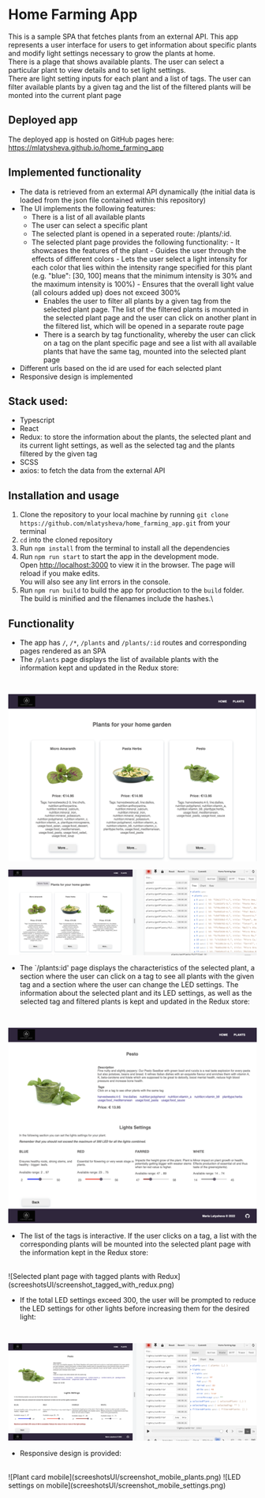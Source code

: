 # Home Farming App
This is a sample SPA that fetches plants from an external API. This app represents a user interface for users to get information about specific plants and modify light settings necessary to grow the plants at home. <br>
There is a plage that shows available plants. The user can select a particular plant to view details and to set light settings.<br>
There are light setting inputs for each plant and a list of tags. The user can filter available plants by a given tag and the list of the filtered plants will be monted into the current plant page

## Deployed app
The deployed app is hosted on GitHub pages here:
<br>
https://mlatysheva.github.io/home_farming_app 

## Implemented functionality
- The data is retrieved from an extermal API dynamically (the initial data is loaded from the json file contained within this repository)
- The UI implements the following features:
	- There is a list of all available plants
	- The user can select a specific plant
	- The selected plant is opened in a seperated route: /plants/:id.
  - The selected plant page provides the following functionality:
		- It showcases the features of the plant
		- Guides the user through the effects of different colors
		- Lets the user select a light intensity for each color that lies within the intensity range specified for this plant (e.g. "blue": [30, 100] means that the minimum intensity is 30% and the maximum intensity is 100%)
		- Ensures that the overall light value (all colours added up) does not exceed 300%
    - Enables the user to filter all plants by a given tag from the selected plant page. The list of the filtered plants is mounted in the selected plant page and the user can click on another plant in the filtered list, which will be opened in a separate route page
    - There is a search by tag functionality, whereby the user can click on a tag on the plant specific page and see a list with all available plants that have the same tag, mounted into the selected plant page
- Different urls based on the id are used for each selected plant
- Responsive design is implemented

## Stack used:
- Typescript
- React
- Redux: to store the information about the plants, the selected plant and its current light settings, as well as the selected tag and the plants filtered by the given tag
- SCSS
- axios: to fetch the data from the external API

## Installation and usage

1. Clone the repository to your local machine by running `git clone https://github.com/mlatysheva/home_farming_app.git` from your terminal
2. `cd` into the cloned repository
3. Run `npm install` from the terminal to install all the dependencies
4. Run `npm run start` to start the app in the development mode.\
Open [http://localhost:3000](http://localhost:3000) to view it in the browser.
The page will reload if you make edits.\
You will also see any lint errors in the console.
5. Run `npm run build` to build the app for production to the `build` folder.\
The build is minified and the filenames include the hashes.\

## Functionality

- The app has `/`, `/*`, `/plants` and `/plants/:id` routes and corresponding pages rendered as an SPA
- The `/plants` page displays the list of available plants with the information kept and updated in the Redux store:
<br>

![Plants page](screeshotsUI/screenshot_plants.png)

![Plants page with Redux](screeshotsUI/screenshot_plants_redux.png)
<br>

- The `/plants:id' page displays the characteristics of the selected plant, a section where the user can click on a tag to see all plants with the given tag and a section where the user can change the LED settings. The information about the selected plant and its LED settings, as well as the selected tag and filtered plants is kept and updated in the Redux store:
<br>

![Selected plant page](screeshotsUI/screenshot_selected_plant.png)
<br>

- The list of the tags is interactive. If the user clicks on a tag, a list with the corresponding plants will be mounted into the selected plant page with the information kept in the Redux store:
<br>
![Selected plant page with tagged plants with Redux](screeshotsUI/screenshot_tagged_with_redux.png)
<br>

- If the total LED settings exceed 300, the user will be prompted to reduce the LED settings for other lights before increasing them for the desired light:
<br>

![Selected plant page with a message for the excess of 300 LED](screeshotsUI/screenshot_plant_error_with_redux.png)
<br>

- Responsive design is provided:
<br>
![Plant card mobile](screeshotsUI/screenshot_mobile_plants.png)
![LED settings on mobile](screeshotsUI/screenshot_mobile_settings.png)
